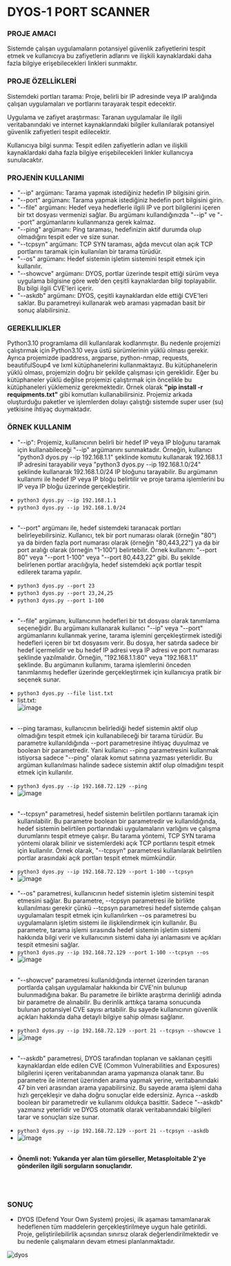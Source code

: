 # <b>DYOS-1 PORT SCANNER</b>

### <b>PROJE AMACI</b> 
<p>Sistemde çalışan uygulamaların potansiyel güvenlik zafiyetlerini tespit etmek ve kullanıcıya bu zafiyetlerin adlarını ve ilişkili kaynaklardaki daha fazla bilgiye erişebilecekleri linkleri sunmaktır.</p>

### <b>PROJE ÖZELLİKLERİ</b>
<p>Sistemdeki portları tarama: Proje, belirli bir IP adresinde veya IP aralığında çalışan uygulamaları ve portlarını tarayarak tespit edecektir.</p>
<p>Uygulama ve zafiyet araştırması: Taranan uygulamalar ile ilgili veritabanındaki ve internet kaynaklarındaki bilgiler kullanılarak potansiyel güvenlik zafiyetleri tespit edilecektir.</p>
<p>Kullanıcıya bilgi sunma: Tespit edilen zafiyetlerin adları ve ilişkili kaynaklardaki daha fazla bilgiye erişebilecekleri linkler kullanıcıya sunulacaktır.</p>
<p></p>

### <b>PROJENİN KULLANIMI</b>
* "--ip" argümanı: Tarama yapmak istediğiniz hedefin IP bilgisini girin.
* "--port" argümanı: Tarama yapmak istediğiniz hedefin port bilgisini girin.
* "--file" argümanı: Hedef veya hedeflerle ilgili IP ve port bilgilerini içeren bir txt dosyası vermenizi sağlar. Bu argümanı kullandığınızda "--ip" ve "--port" argümanlarını kullanmanıza gerek kalmaz.
* "--ping" argümanı: Ping taraması, hedefinizin aktif durumda olup olmadığını tespit eder ve size sunar.
* "--tcpsyn" argümanı: TCP SYN taraması, ağda mevcut olan açık TCP portlarını taramak için kullanılan bir tarama türüdür.
* "--os" argümanı: Hedef sistemin işletim sistemini tespit etmek için kullanılır.
* "--showcve" argümanı: DYOS, portlar üzerinde tespit ettiği sürüm veya uygulama bilgisine göre web'den çeşitli kaynaklardan bilgi toplayabilir. Bu bilgi ilgili CVE'leri içerir.
 * "--askdb" argümanı: DYOS, çeşitli kaynaklardan elde ettiği CVE'leri saklar. Bu parametreyi kullanarak web araması yapmadan basit bir sonuç alabilirsiniz.

### <b>GEREKLILIKLER</b>
<p>Python3.10 programlama dili kullanılarak kodlanmıştır. Bu nedenle projemizi çalıştırmak için Python3.10 veya üstü sürümlerinin yüklü olması gerekir. Ayrıca projemizde ipaddress, argparse, python-nmap, requests, beautifulSoup4 ve lxml kütüphanelerini kullanmaktayız. Bu kütüphanelerin yüklü olması, projemizin doğru bir şekilde çalışması için gereklidir. Eğer bu kütüphaneler yüklü değilse projemizi çalıştırmak için öncelikle bu kütüphaneleri yüklemeniz gerekmektedir. Örnek olarak <b>"pip install -r requipments.txt"</b> gibi komutları kullanabilirsiniz. Projemiz arkada oluşturduğu paketler ve işlemlerden dolayı çalıştığı sistemde super user (su) yetkisine ihtiyaç duymaktadır.</p>

### <b>ÖRNEK KULLANIM</b>
- <p>"--ip": Projemiz, kullanıcının belirli bir hedef IP veya IP bloğunu taramak için kullanabileceği "--ip" argümanını sunmaktadır. Örneğin, kullanıcı "python3 dyos.py --ip 192.168.1.1" şeklinde komutu kullanarak 192.168.1.1 IP adresini tarayabilir veya "python3 dyos.py --ip 192.168.1.0/24" şeklinde kullanarak 192.168.1.0/24 IP bloğunu tarayabilir. Bu argümanın kullanımı ile hedef IP veya IP bloğu belirtilir ve proje tarama işlemlerini bu IP veya IP bloğu üzerinde gerçekleştirir.</p>
- ```python3 dyos.py --ip 192.168.1.1```
- ```python3 dyos.py --ip 192.168.1.0/24```
<br><br>
- <p>"--port" argümanı ile, hedef sistemdeki taranacak portları belirleyebilirsiniz. Kullanıcı, tek bir port numarası olarak (örneğin "80") ya da birden fazla port numarası olarak (örneğin "80,443,22") ya da bir port aralığı olarak (örneğin "1-100") belirtebilir. Örnek kullanım: "--port 80" veya "--port 1-100" veya "--port 80,443,22" gibi. Bu şekilde belirlenen portlar aracılığıyla, hedef sistemdeki açık portlar tespit edilerek tarama yapılır.</p>
- ```python3 dyos.py --port 23```
- ```python3 dyos.py --port 23,24,25```
- ```python3 dyos.py --port 1-100```
<br><br>
- <p>"--file" argümanı, kullanıcının hedefleri bir txt dosyası olarak tanımlama seçeneğidir. Bu argümanı kullanarak kullanıcı "--ip" veya "--port" argümanlarını kullanmak yerine, tarama işlemini gerçekleştirmek istediği hedefleri içeren bir txt dosyasını verir. Bu dosya, her satırda sadece bir hedef içermelidir ve bu hedef IP adresi veya IP adresi ve port numarası şeklinde yazılmalıdır. Örneğin, "192.168.1.1:80" veya "192.168.1.1" şeklinde. Bu argümanın kullanımı, tarama işlemlerini önceden tanımlanmış hedefler üzerinde gerçekleştirmek için kullanıcıya pratik bir seçenek sunar.</p>
- ```python3 dyos.py --file list.txt```
- list.txt: <br>![image](https://user-images.githubusercontent.com/102908626/215258511-bf64d776-1a95-4765-9228-31e9d5b91e21.png)
<br><br>
- <p>--ping taraması, kullanıcının belirlediği hedef sistemin aktif olup olmadığını tespit etmek için kullanabileceği bir tarama türüdür. Bu parametre kullanıldığında --port parametresine ihtiyaç duyulmaz ve boolean bir parametredir. Yani kullanıcı --ping parametresini kullanmak istiyorsa sadece "--ping" olarak komut satırına yazması yeterlidir. Bu argüman kullanılması halinde sadece sistemin aktif olup olmadığını tespit etmek için kullanılır.</p>
- ```python3 dyos.py --ip 192.168.72.129 --ping```
- ![image](https://user-images.githubusercontent.com/102908626/215259085-8ab5e7ba-bc84-48c4-948d-972c20dab694.png)
<br><br>
- <p>"--tcpsyn" parametresi, hedef sistemin belirtilen portlarını taramak için kullanılabilir. Bu parametre boolean bir parametredir ve kullanıldığında, hedef sistemin belirtilen portlarındaki uygulamaların varlığını ve çalışma durumlarını tespit etmeye çalışır. Bu tarama yöntemi, TCP SYN tarama yöntemi olarak bilinir ve sistemlerdeki açık TCP portlarını tespit etmek için kullanılır. Örnek olarak, "--tcpsyn" parametresi kullanılarak belirtilen portlar arasındaki açık portları tespit etmek mümkündür.</p>
- ```python3 dyos.py --ip 192.168.72.129 --port 1-100 --tcpsyn```
- ![image](https://user-images.githubusercontent.com/102908626/215259561-654162fc-65a4-477a-960d-4b59634debc1.png)
<br><br>
- "--os" parametresi, kullanıcının hedef sistemin işletim sistemini tespit etmesini sağlar. Bu parametre, --tcpsyn parametresi ile birlikte kullanılması gerekir çünkü --tcpsyn parametresi hedef sistemde çalışan uygulamaları tespit etmek için kullanılırken --os parametresi bu uygulamaların işletim sistemi ile ilişkilendirmek için kullanılır. Bu parametre, tarama işlemi sırasında hedef sistemin işletim sistemi hakkında bilgi verir ve kullanıcının sistemi daha iyi anlamasını ve açıkları tespit etmesini sağlar.
- ```python3 dyos.py --ip 192.168.72.129 --port 1-100 --tcpsyn --os```
- ![image](https://user-images.githubusercontent.com/102908626/215260378-1c6c1838-7634-4a0d-b7c5-1fad648810c1.png)
<br><br>
- <p>"--showcve" parametresi kullanıldığında internet üzerinden taranan portlarda çalışan uygulamalar hakkında bir CVE'nin bulunup bulunmadığına bakar. Bu parametre ile birlikte araştırma derinliği adında bir parametre de alınabilir. Bu derinlik arttıkça tarama sonucunda bulunan potansiyel CVE sayısı artabilir. Bu sayede kullanıcının güvenlik açıkları hakkında daha detaylı bilgiye sahip olması sağlanır.</p>
- ```python3 dyos.py --ip 192.168.72.129 --port 21 --tcpsyn --showcve 1```
- ![image](https://user-images.githubusercontent.com/102908626/215260859-590ce863-aa0d-4fe2-b37a-89a3d476b5fd.png)
<br><br>
- <p>"--askdb" parametresi, DYOS tarafından toplanan ve saklanan çeşitli kaynaklardan elde edilen CVE (Common Vulnerabilities and Exposures) bilgilerini içeren veritabanından arama yapmanıza olanak tanır. Bu parametre ile internet üzerinden arama yapmak yerine, veritabanındaki 47 bin veri arasından arama yapabilirsiniz. Bu sayede arama işlemi daha hızlı gerçekleşir ve daha doğru sonuçlar elde edersiniz. Ayrıca --askdb boolean bir parametredir ve kullanımı oldukça basittir. Sadece "--askdb" yazmanız yeterlidir ve DYOS otomatik olarak veritabanındaki bilgileri tarar ve sonuçları size sunar.</p>
- ```python3 dyos.py --ip 192.168.72.129 --port 21 --tcpsyn --askdb```
- ![image](https://user-images.githubusercontent.com/102908626/215261323-138e399c-3ef7-4bd3-a37c-03e2097d2631.png)
<br><br>
- <p><b>Önemli not: Yukarıda yer alan tüm görseller, Metasploitable 2'ye gönderilen ilgili sorguların sonuçlarıdır.</b></p>
<br><br>
### <b>SONUÇ</b>
- DYOS (Defend Your Own System) projesi, ilk aşaması tamamlanarak hedeflenen tüm maddelerin gerçekleştirilmeye uygun hale getirildi. Proje, geliştirilebilirlik açısından sınırsız olarak değerlendirilmektedir ve bu nedenle çalışmaların devam etmesi planlanmaktadır.

![dyos](https://user-images.githubusercontent.com/102908626/215262280-5a64398f-966f-4bf0-89e7-e9be36435f64.gif)


